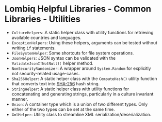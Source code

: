 # Lombiq Helpful Libraries - Common Libraries - Utilities

- `CultureHelpers`: A static helper class with utility functions for retrieving available countries and languages.
- `ExceptionHelpers`: Using these helpers, arguments can be tested without writing `if` statements.
- `FileSystemHelper`: Some shortcuts for file system operations.
- `JsonHelpers`: JSON syntax can be validated with the `ValidateJsonIfNotNull()` helper method.
- `NonSecurityRandomizer`: A wrapper around `System.Random` for explicitly not security-related usage-cases.
- `Sha256Helper`: A static helper class with the `ComputeHash()` utility function that converts text into [SHA-256](https://en.wikipedia.org/wiki/SHA-256) hash string.
- `StringHelper`: A static helper class with utility functions for concatenating and generating strings, particularly in a culture invariant manner.
- `Union`: A container type which is a union of two different types. Only either of the two types can be set at the same time.
- `XmlHelper`: Utility class to streamline XML serialization/deserialization.
